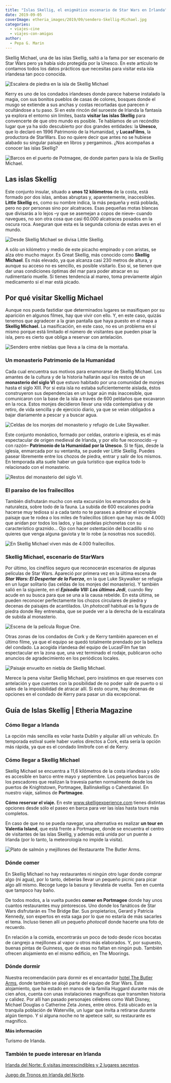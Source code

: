 ```yaml
---
title: "Islas Skellig, el enigmático escenario de Star Wars en Irlanda"
date: 2019-09-05
coverImage: etheria_images/2019/09/sendero-Skellig-Michael.jpg
categories: 
  - viajes-cine
  - viajes-con-amigas
author: 
  - Pepa G. Marin
---
```


Skellig Michael, una de las islas Skellig, saltó a la fama por ser escenario de Star 
Wars pero ya había sido protegida por la Unesco. En este artículo te contamos todos los 
datos prácticos que necesitas para visitar esta isla irlandesa tan poco conocida. 

![Escalera de piedra en la isla de Skellig Michael](etheria_images/2019/09/viaje-irlanda-Skellig-Michael-ultimo-tramo.jpg "600 peldaños separan la base del islote del monasterio. ©PG")

Kerry es uno de los condados irlandeses donde parece haberse instalado la magia, con sus 
bonitos pueblos de casas de colores, bosques donde el musgo se extiende a sus anchas y 
costas recortadas que parecen ir ocultándose a tu paso. Si en este rincón del suroeste 
de Irlanda la fantasía ya explora el entorno sin límites, basta **visitar las islas 
Skellig** para convencerte de que otro mundo es posible. Te hablamos de un recóndito 
lugar que ya ha sido descubierto por dos grandes entidades: la **Unesco**, que lo 
declaró en 1996 Patrimonio de la Humanidad, y **LucasFilms**, la productora de StarWars. 
Eso no quiere decir que antes no se hubiese alabado su singular paisaje en libros y 
pergaminos. ¿Nos acompañas a conocer las islas Skellig? 

![Barcos en el puerto de Potmagee, de donde parten para la isla de Skellig Michael.](etheria_images/2019/09/viaje-irlanda-Pormagee-puerto.jpg "De Potmagee salen los barcos a Skellig Michael. ©PG")

## Las islas Skellig

Este conjunto insular, situado a **unos 12 kilómetros** de la costa, está formado por 
dos islas, ambas abruptas y, aparentemente, inaccesibles. **Little Skellig** es, como su 
nombre indica, la más pequeña y está poblada, pero no por personas sino por alcatraces. 
Esas pequeñas motas blancas que divisarás a lo lejos –y que se asemejan a copos de 
nieve– cuando navegues, no son otra cosa que casi 60.000 alcatraces posados en la oscura 
roca. Aseguran que esta es la segunda colonia de estas aves en el mundo. 

![Desde Skellig Michael se divisa Little Skellig.](etheria_images/2019/09/viaje-irlanda-dos-islas-Skellig.jpg "Desde Skellig Michael se divisa Little Skellig. ©PG")

A sólo un kilómetro y medio de este picacho empinado y con aristas, se alza otro mucho 
mayor. Es Great Skellig, más conocido como **Skellig Michael**. Es más elevado, ya que 
alcanza casi 230 metros de altura, y aunque su acceso no es sencillo, es posible 
visitarlo. Eso sí, se tienen que dar unas condiciones óptimas del mar para poder atracar 
en su rudimentario muelle. Si tienes tendencia al mareo, toma previamente algún 
medicamento si el mar está picado. 

## Por qué visitar Skellig Michael

Aunque nos pueda fastidiar que determinados lugares se masifiquen por su aparición en 
algunos filmes, hay que vivir con ello. Y, en este caso, quizás tenemos que agradecer a 
la gran pantalla que haya puesto en el mapa a **Skellig Michael.** La masificación, en 
este caso, no es un problema en sí mismo porque está limitado el número de visitantes 
que pueden pisar la isla, pero es cierto que obliga a reservar con antelación. 

![Sendero entre nieblas que lleva a la cima de la montaña.](etheria_images/2019/09/sendero-Skellig-Michael.jpg "Hay que tener precaución porque el sendero transcurre junto al acantilado. ©PG")

### Un monasterio Patrimonio de la Humanidad

Cada cual encuentra sus motivos para enamorarse de Skellig Michael. Los amantes de la 
cultura y de la historia hallarán aquí los restos de un **monasterio del siglo VI** que 
estuvo habitado por una comunidad de monjes hasta el siglo XIII. Por si esta isla no 
estaba suficientemente aislada, éstos construyeron sus dependencias en un lugar aún más 
inaccesible, que comunicaron con la base de la isla a través de 600 peldaños que 
excavaron en la roca. Estos monjes decidieron llevar una vida contemplativa y de retiro, 
de vida sencilla y de ejercicio diario, ya que se veían obligados a bajar diariamente a 
pescar y a buscar agua. 

![Celdas de los monjes del monasterio y refugio de Luke Skywalker.](etheria_images/2019/09/chozos-piedra-monasterio-Skellig-Michael.jpg "Celdas de los monjes del monasterio y refugio de Luke Skywalker. ©PG")

Este conjunto monástico, formado por celdas, oratorio e iglesia, es el más espectacular 
de origen medieval de Irlanda, y por ello fue reconocido –y con razón– **Patrimonio de 
la Humanidad por la Unesco**. Si te fijas, desde la iglesia, enmarcada por su ventanita, 
se puede ver Little Skellig. Puedes pasear libremente entre los chozos de piedra, entrar 
y salir de los mismos. En temporada alta suele haber un guía turístico que explica todo 
lo relacionado con el monasterio. 

![Restos del monasterio del siglo VI.](etheria_images/2019/09/irlanda-Skellig-Michael-Ruinas-Monasterio.jpg "Restos del monasterio del siglo VI. ©PG")

### El paraíso de los frailecillos

También disfrutarán mucho con esta excursión los enamorados de la naturaleza, sobre todo 
de la fauna. La subida de 600 escalones podría hacerse muy tediosa si a cada tanto no te 
parases a admirar el increíble paisaje que te rodea o los miles de frailecillos (dicen 
que hay más de 4.000) que anidan por todos los lados, y las pardelas pichonetas con su 
característico graznido... Ojo con hacer ostentación del bocadillo si no quieres que 
venga alguna gaviota y te lo robe (a nosotras nos sucedió). 

![En Skellig Michael viven más de 4.000 frailecillos.](etheria_images/2019/09/viaje-irlanda-Skellig-Michael-frailecillo.jpg "En Skellig Michael viven más de 4.000 frailecillos. ©PG")

### Skellig Michael, escenario de StarWars

Por último, los cinéfilos seguro que reconocerán escenarios de algunas películas de Star 
Wars. Apareció por primera vez en la última escena de **_Star Wars: El Despertar de la 
Fuerza_,** en la que Luke Skywalker se refugia en un lugar solitario (las celdas de los 
monjes del monasterio). Y también salió en la siguiente, en el _**Episodio VIII: Los 
últimos Jedi**_, cuando Rey acude en su busca para que se una a la causa rebelde. En 
esta última, se pueden reconocer perfectamente los chozos circulares de piedra y decenas 
de paisajes de acantilados. Un _photocall_ habitual es la figura de piedra donde Rey 
entrenaba, que se puede ver a la derecha de la escalinata de subida al monasterio. 

![Escena de la película Rogue One.](etheria_images/2019/09/rey-skellig-michael-900x543.jpg "©LucasFilm.")

Otras zonas de los condados de Cork y de Kerry también aparecen en el último filme, ya 
que el equipo se quedó totalmente prendado por la belleza del condado. La acogida 
irlandesa del equipo de LucasFilm fue tan espectacular en la zona que, una vez terminado 
el rodaje, publicaron ocho anuncios de agradecimiento en los periódicos locales. 

![Paisaje envuelto en niebla de Skellig Michael.](etheria_images/2019/09/irlanda-paisaje-Skellig-Michael.jpg "Paisaje envuelto en niebla de Skellig Michael. ©PG")

Merece la pena visitar Skellig Michael, pero insistimos en que reserves con antelación y 
que cuentes con la posibilidad de no poder salir de puerto o si sales de la 
imposibilidad de atracar allí. Si esto ocurre, hay decenas de opciones en el condado de 
Kerry para pasar un día excepcional. 

## Guía de Islas Skellig | Etheria Magazine

### Cómo llegar a Irlanda

La opción más sencilla es volar hasta Dublín y alquilar allí un vehículo. En temporada 
estival suele haber vuelos directos a Cork, esta sería la opción más rápida, ya que es 
el condado limítrofe con el de Kerry. 

### Cómo llegar a Skellig Michael

Skellig Michael se encuentra a 11,6 kilómetros de la costa irlandesa y sólo es accesible 
en barco entre mayo y septiembre. Los pequeños barcos de los pescadores que realizan la 
travesía parten normalmente desde los puertos de Knightstown, Portmagee, Ballinskelligs 
o Caherdaniel. En nuestro viaje, salimos de **Portmagee**. 

**Cómo reservar el viaje.** En este www.skelligexperience.com tienes distintas opciones 
desde sólo el paseo en barca para ver las islas hasta tours más completos. 

En caso de que no se pueda navegar, una alternativa es realizar **un tour en Valentia 
Island**, que está frente a Portmagee, donde se encuentra el centro de visitantes de las 
islas Skellig, y además está unida por un puente a Irlanda (por lo tanto, la 
meteorología no impide la visita). 

![Plato de salmón y mejillones del Restaurante The Butler Arms.](etheria_images/2019/09/restaurante-the-butler-arms.jpg "Restaurante The Butler Arms.")

### Dónde comer

En Skellig Michael no hay restaurantes ni ningún otro lugar donde comprar algo (ni 
agua), por lo tanto, deberías llevar un pequeño picnic para picar algo allí mismo. 
Recoge luego la basura y llévatela de vuelta. Ten en cuenta que tampoco hay baño. 

De todos modos, a la vuelta puedes **comer en Portmagee** donde hay unos cuantos 
restaurantes muy pintorescos. Uno donde los fanáticos de Star Wars disfrutarán es The 
Bridge Bar. Sus propietarios, Gerard y Patricia Kennedy, son expertos en esta saga por 
lo que no estaría de más sacarles el tema. Incluso tienen allí un pequeño _photocall_ 
donde hacerte una foto de recuerdo. 

En relación a la comida, encontrarás un poco de todo desde ricos bocatas de cangrejo a 
mejillones al vapor u otros más elaborados. Y, por supuesto, buenas pintas de Guinness, 
que de esas no faltan en ningún pub. También ofrecen alojamiento en el mismo edificio, 
en The Moorings. 

### Dónde dormir

Nuestra recomendación para dormir es el encantador [hotel The Butler 
Arms](https://www.butlerarms.com/), donde también se alojó parte del equipo de Star 
Wars. Este alojamiento, que ha estado en manos de la familia Huggard durante más de cien 
años, cuenta con unas instalaciones magníficas que transmiten historia y calidez. Por 
allí han pasado personajes célebres como Walt Disney, Michael Douglas o Catherine Zeta 
Jones, entre otros. Está ubicado en la tranquila población de Waterville, un lugar que 
invita a retirarse durante algún tiempo. Y si alguna noche no te apetece salir, su 
restaurante es magnífico. 

**Más información** 

Turismo de Irlanda. 

### También te puede interesar en Irlanda

[Irlanda del Norte: 6 visitas imprescindibles y 2 lugares 
secretos](https://etheriamagazine.com/2021/05/31/8-visitas-increibles-en-irlanda-del-norte/). 

[Juego de Tronos en Irlanda del 
Norte](https://etheriamagazine.com/2018/07/02/juego-de-tronos-en-irlanda-del-norte/).
